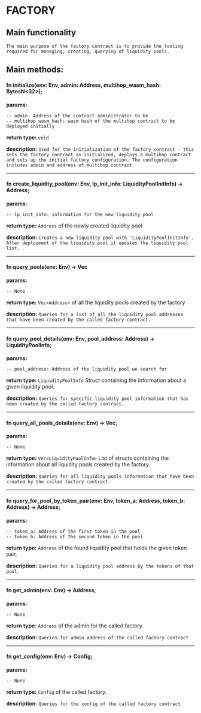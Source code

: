 

# FACTORY

## Main functionality
```The main purpose of the factory contract is to provide the tooling required for managing, creating, querying of liquidity pools.```



## Main methods:
#### fn initialize(env: Env, admin: Address, multihop_wasm_hash: BytesN<32>);

**params:**
```
-- admin: Address of the contract administrator to be
-- multihop_wasm_hash: wasm hash of the multihop contract to be deployed initially
```
**return type:**
`void`

**description:**
`Used for the initialization of the factory contract - this sets the factory contract as initialized, deploys a multihop contract and sets up the initial factory configuration. The configuration includes admin and address of multihop contract`

<hr>

####  fn create_liquidity_pool(env: Env, lp_init_info: LiquidityPoolInitInfo) -> Address;
**params:**
```
-- lp_init_info: information for the new liquidity pool
```
**return type:**
`Address` of the newly created liquidity pool

**description:**
`Creates a new liquidity pool with 'LiquidityPoolInitInfo'. After deployment of the liquidity pool it updates the liquidity pool list.`

<hr>

#### fn query_pools(env: Env) -> Vec<Address>

**params:**
```
-- None
```
**return type:**
`Vec<Address>` of all the liquidity pools created by the factory

**description:**
`Queries for a list of all the liquidity pool addresses that have been created by the called factory contract.`

<hr>

#### fn query_pool_details(env: Env, pool_address: Address) -> LiquidityPoolInfo;

**params:**
```
-- pool_address: Address of the liquidity pool we search for
```
**return type:**
`LiquidityPoolInfo` Struct containing the information about a given liquidity pool.

**description:**
`Queries for specific liquidity pool information that has been created by the called factory contract.`

<hr>

#### fn query_all_pools_details(env: Env) -> Vec<LiquidityPoolInfo>;

**params:**
```
-- None
```
**return type:**
`Vec<LiquidityPoolInfo>` List of structs containing the information about all liquidity pools created by the factory.

**description:**
`Queries for all liquidity pools information that have been created by the called factory contract.`

<hr>

#### fn query_for_pool_by_token_pair(env: Env, token_a: Address, token_b: Address) -> Address;

**params:**
```
-- token_a: Address of the first token in the pool
-- token_b: Address of the second token in the pool
```
**return type:**
`Address` of the found liquidity pool that holds the given token pair.

**description:**
`Queries for a liquidity pool address by the tokens of that pool.`

<hr>

#### fn get_admin(env: Env) -> Address;

**params:**
```
-- None
```
**return type:**
`Address` of the admin for the called factory.

**description:**
`Queries for admin address of the called factory contract`
<hr>

####  fn get_config(env: Env) -> Config;

**params:**
```
-- None
```
**return type:**
`Config` of the called factory.

**description:**
`Queries for the config of the called factory contract`

